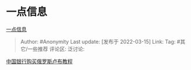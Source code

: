 # 一点信息
[一点信息](https://zhuanlan.zhihu.com/p/481331863)

> Author: #Anonymity
> Last update: [发布于 2022-03-15]
> Link:
> Tag: #其它/一些推荐
> 评论区:
> 泛讨论:

[中国银行购买俄罗斯卢布教程](https://link.zhihu.com/?target=https%3A//3g.163.com/dy/article/H1TUKVOJ0511N5QB.html%3FreferFrom%3D%26spss%3Dadap_dy)
